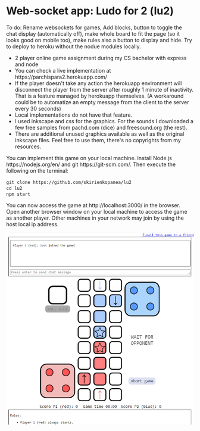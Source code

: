 # Web-socket app: Ludo for 2 (lu2)
To do: Rename websockets for games, Add blocks, button to toggle the chat display (automatically off), make whole board to fit the page (so it looks good on mobile too), make rules also a button to display and hide. Try to deploy to heroku without the nodue modules locally.
<ul>
<li>2 player online game assignment during my CS bachelor with express and node</li>
<li>You can check a live implementation at https://parchispara2.herokuapp.com/</li>
<li>If the player doesn't take any action the herokuapp environment will disconnect the player from the server after roughly 1 minute of inactivity.
That is a feature managed by herokuapp themselves. (A workaround could be to automatize an empty message from the client to the server every 30 seconds)</li>
<li>Local implementations do not have that feature.</li>
<li>I used inkscape and css for the graphics. For the sounds I downloaded a few free samples from pachd.com (dice) and freesound.org (the rest).</li>
<li>There are additional unused graphics available as well as the original inkscape files. Feel free to use them, there's no copyrights from my resources.</li>
</ul>
You can implement this game on your local machine. Install Node.js https://nodejs.org/en/ and git https://git-scm.com/. Then execute the following on the terminal:

```console
git clone https://github.com/skirienkopanea/lu2
cd lu2
npm start
```

You can now access the game at http://localhost:3000/ in the browser. Open another browser window on your local machine to access the game as another player. Other machines in your network may join by using the host local ip address.

![Board game screenshot](screenshot.png)

